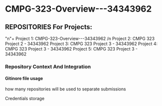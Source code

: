 # CMPG-323-Overview---34343962



## REPOSITORIES For Projects:
"n"+ Project 1: CMPG-323-Overview---34343962
/n Project 2: CMPG 323 Project 2 - 34343962
Project 3: CMPG 323 Project 3 - 34343962
Project 4: CMPG 323 Project 3 - 34343962
Project 5: CMPG 323 Project 3 - 34343962



### Repository Context And Integration



#### Gitinore file usage

how many repositories will be used to separate submissions

Credentials storage

